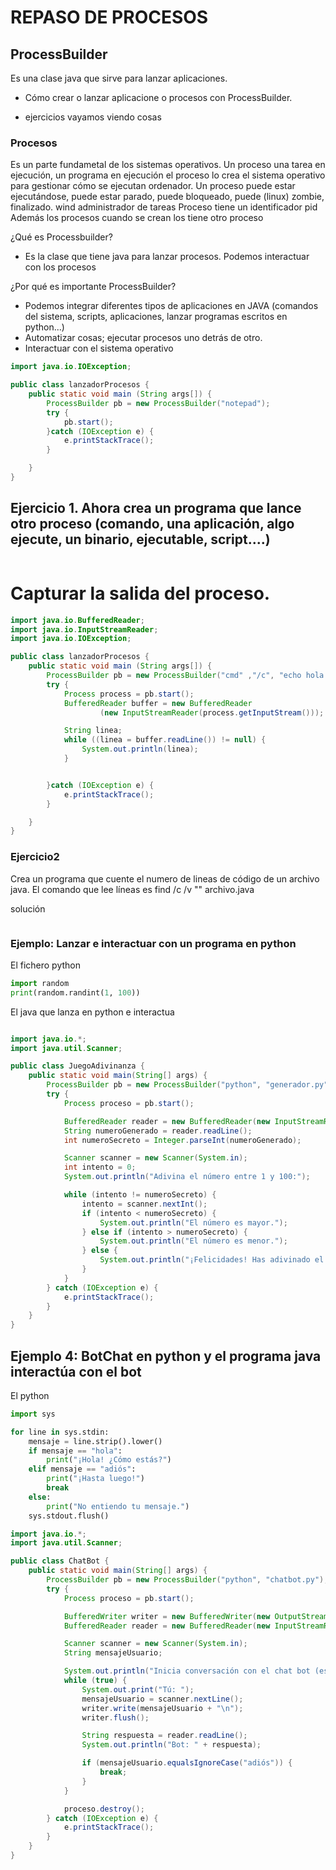 # REPASO DE PROCESOS

## ProcessBuilder

Es una clase java que sirve para lanzar aplicaciones.

* Cómo crear o lanzar aplicacione o procesos con ProcessBuilder.

*  ejercicios vayamos viendo cosas

### Procesos

Es un parte fundametal de los sistemas operativos. Un proceso una tarea en ejecución, un programa en ejecución
el proceso lo crea el sistema operativo para gestionar cómo se ejecutan ordenador.
Un proceso puede estar ejecutándose, puede estar parado, puede bloqueado, puede (linux) zombie, finalizado.
wind administrador de tareas
Proceso tiene un identificador pid
Además los procesos cuando se crean los tiene otro proceso

¿Qué es Processbuilder?

* Es la clase que tiene java para lanzar procesos. Podemos interactuar con los procesos

¿Por qué es importante ProcessBuilder?

* Podemos integrar diferentes tipos de aplicaciones en JAVA (comandos del sistema, scripts, aplicaciones, lanzar programas escritos en python...)
* Automatizar cosas; ejecutar procesos uno detrás de otro.
* Interactuar con el sistema operativo

```java
import java.io.IOException;

public class lanzadorProcesos {
    public static void main (String args[]) {
        ProcessBuilder pb = new ProcessBuilder("notepad");
        try {
            pb.start();
        }catch (IOException e) {
            e.printStackTrace();
        }

    }
}

```

## Ejercicio 1. Ahora crea un programa que lance otro proceso (comando, una aplicación, algo ejecute, un binario, ejecutable, script....)

```java

```

# Capturar la salida del proceso.


```java
import java.io.BufferedReader;
import java.io.InputStreamReader;
import java.io.IOException;

public class lanzadorProcesos {
    public static void main (String args[]) {
        ProcessBuilder pb = new ProcessBuilder("cmd" ,"/c", "echo hola que ase!!");
        try {
            Process process = pb.start();
            BufferedReader buffer = new BufferedReader
                    (new InputStreamReader(process.getInputStream()));

            String linea;
            while ((linea = buffer.readLine()) != null) {
                System.out.println(linea);
            }


        }catch (IOException e) {
            e.printStackTrace();
        }

    }
}

```

### Ejercicio2

Crea un programa que cuente el numero de lineas de código de un archivo java. El comando que lee líneas es find /c /v "" archivo.java

solución
```java

```
  
### Ejemplo: Lanzar e interactuar con un programa en python

El fichero python
```python
import random
print(random.randint(1, 100))
```

El java que lanza en python e interactua
```java

import java.io.*;
import java.util.Scanner;

public class JuegoAdivinanza {
    public static void main(String[] args) {
        ProcessBuilder pb = new ProcessBuilder("python", "generador.py");
        try {
            Process proceso = pb.start();

            BufferedReader reader = new BufferedReader(new InputStreamReader(proceso.getInputStream()));
            String numeroGenerado = reader.readLine();
            int numeroSecreto = Integer.parseInt(numeroGenerado);

            Scanner scanner = new Scanner(System.in);
            int intento = 0;
            System.out.println("Adivina el número entre 1 y 100:");

            while (intento != numeroSecreto) {
                intento = scanner.nextInt();
                if (intento < numeroSecreto) {
                    System.out.println("El número es mayor.");
                } else if (intento > numeroSecreto) {
                    System.out.println("El número es menor.");
                } else {
                    System.out.println("¡Felicidades! Has adivinado el número.");
                }
            }
        } catch (IOException e) {
            e.printStackTrace();
        }
    }
}
```
## Ejemplo 4: BotChat en python y el programa java interactúa con el bot

El python
```python
import sys

for line in sys.stdin:
    mensaje = line.strip().lower()
    if mensaje == "hola":
        print("¡Hola! ¿Cómo estás?")
    elif mensaje == "adiós":
        print("¡Hasta luego!")
        break
    else:
        print("No entiendo tu mensaje.")
    sys.stdout.flush()
```

```java
import java.io.*;
import java.util.Scanner;

public class ChatBot {
    public static void main(String[] args) {
        ProcessBuilder pb = new ProcessBuilder("python", "chatbot.py");
        try {
            Process proceso = pb.start();

            BufferedWriter writer = new BufferedWriter(new OutputStreamWriter(proceso.getOutputStream()));
            BufferedReader reader = new BufferedReader(new InputStreamReader(proceso.getInputStream()));

            Scanner scanner = new Scanner(System.in);
            String mensajeUsuario;

            System.out.println("Inicia conversación con el chat bot (escribe 'adiós' para salir):");
            while (true) {
                System.out.print("Tú: ");
                mensajeUsuario = scanner.nextLine();
                writer.write(mensajeUsuario + "\n");
                writer.flush();

                String respuesta = reader.readLine();
                System.out.println("Bot: " + respuesta);

                if (mensajeUsuario.equalsIgnoreCase("adiós")) {
                    break;
                }
            }

            proceso.destroy();
        } catch (IOException e) {
            e.printStackTrace();
        }
    }
}
```
